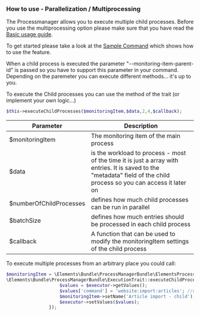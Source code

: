 ### How to use - Parallelization / Multiprocessing

The Processmanager allows you to execute multiple child processes. Before you use the multiprocessing option please make sure
that you have read the [Basic usage guide](/doc/usage.md).

To get started please take a look at the [Sample Command](sample/src/App/Command/MultiprocessingSampleCommand.php) which shows how to use the feature.

When a child process is executed the parameter "--monitoring-item-parent-id" is passed so you have to support this parameter in your command.
Depending on the paremeter you can execute different methods... it's up to you. 

To execute the Child processes you can use the method of the trait (or implement your own logic...)
````php
$this->executeChildProcesses($monitoringItem,$data,2,4,$callback); 
````
 Parameter        | Description           |
| ------------- |-------------|
| $monitoringItem | The monitoring item of the main process | 
| $data | is the workload to process - most of the time it is just a array with entries. It is saved to the "metadata" field of the child process so you can access it later on |
| $numberOfChildProcesses | defines how much child processes can be run in parallel |
| $batchSize | defines how much entries should be processed in each child process |
| $callback | A function that can be used to modify the monitoringItem settings of the child process


To execute multiple processes from an arbitrary place you could call:

```php
$monitoringItem = \Elements\Bundle\ProcessManagerBundle\ElementsProcessManagerBundle::getMonitoringItem();
\Elements\Bundle\ProcessManagerBundle\ExecutionTrait::executeChildProcesses($monitoringItem,$data,5,50,function ( MonitoringItem $monitoringItem, \Elements\Bundle\ProcessManagerBundle\Executor\PimcoreCommand $executor){
                    $values = $executor->getValues();
                    $values['command'] = 'website:import:articles'; //execute another command
                    $monitoringItem->setName('Article import - child');
                    $executor->setValues($values);
                });
```